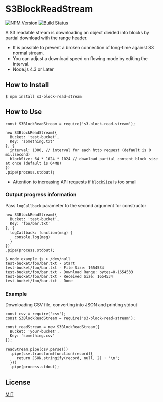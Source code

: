 S3BlockReadStream
=================

[![NPM Version][npm-image]][npm-url]
[![Build Status](https://travis-ci.org/tilfin/s3-block-read-stream.svg?branch=master)](https://travis-ci.org/tilfin/s3-block-read-stream)

A S3 readable stream is downloading an object divided into blocks by partial download with the range header.

* It is possible to prevent a broken connection of long-time against S3 normal stream.
* You can adjust a download speed on flowing mode by editing the interval.
* Node.js 4.3 or Later

## How to Install

```
$ npm install s3-block-read-stream
```

## How to Use

```
const S3BlockReadStream = require('s3-block-read-stream');

new S3BlockReadStream({
  Bucket: 'test-bucket',
  Key: 'something.txt'
}, {
  interval: 1000, // interval for each http request (default is 0 millsecond)
  blockSize: 64 * 1024 * 1024 // download partial content block size at once (default is 64MB)
})
.pipe(process.stdout);
```

* Attention to increasing API requests if `blockSize` is too small

### Output progress information

Pass `logCallback` parameter to the second argument for constructor

```
new S3BlockReadStream({
  Bucket: 'test-bucket',
  Key: 'foo/bar.txt'
}, {
  logCallback: function(msg) {
    console.log(msg)
  }
})
.pipe(process.stdout);
```

```
$ node example.js > /dev/null
test-bucket/foo/bar.txt - Start
test-bucket/foo/bar.txt - File Size: 1654534
test-bucket/foo/bar.txt - Download Range: bytes=0-1654533
test-bucket/foo/bar.txt - Received Size: 1654534
test-bucket/foo/bar.txt - Done
```

### Example

Downloading CSV file, converting into JSON and printing stdout

```
const csv = require('csv');
const S3BlockReadStream = require('s3-block-read-stream');

const readStream = new S3BlockReadStream({
  Bucket: 'your-bucket',
  Key: 'something.csv'
});

readStream.pipe(csv.parse())
  .pipe(csv.transform(function(record){
     return JSON.stringify(record, null, 2) + '\n';
  }))
  .pipe(process.stdout);
```

## License

  [MIT](LICENSE)

[npm-image]: https://img.shields.io/npm/v/s3-block-read-stream.svg
[npm-url]: https://npmjs.org/package/s3-block-read-stream
